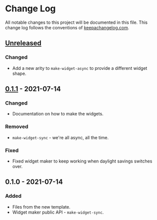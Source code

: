 # Change Log
All notable changes to this project will be documented in this file. This change log follows the conventions of [keepachangelog.com](http://keepachangelog.com/).

## [Unreleased]
### Changed
- Add a new arity to `make-widget-async` to provide a different widget shape.

## [0.1.1] - 2021-07-14
### Changed
- Documentation on how to make the widgets.

### Removed
- `make-widget-sync` - we're all async, all the time.

### Fixed
- Fixed widget maker to keep working when daylight savings switches over.

## 0.1.0 - 2021-07-14
### Added
- Files from the new template.
- Widget maker public API - `make-widget-sync`.

[Unreleased]: https://github.com/your-name/tx/compare/0.1.1...HEAD
[0.1.1]: https://github.com/your-name/tx/compare/0.1.0...0.1.1
